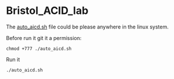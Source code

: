 # Bristol_ACID_lab



The [auto_aicd.sh](auto_aicd.sh) file could be please anywhere in the linux system.

Before run it git it a permission:

`chmod +777 ./auto_aicd.sh`

Run it

`./auto_aicd.sh`
